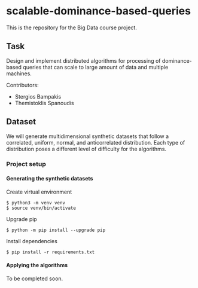 # scalable-dominance-based-queries
This is the repository for the Big Data course project.

## Task
Design and implement distributed algorithms for processing of dominance-based queries that can scale to large amount of data and multiple machines.

Contributors:

* Stergios Bampakis
* Themistoklis Spanoudis


## Dataset
We will generate multidimensional synthetic datasets that follow a correlated, uniform, normal, and anticorrelated distribution. Each type of distribution poses a different level of difficulty for the algorithms.

### Project setup

#### Generating the synthetic datasets
Create virtual environment

```
$ python3 -m venv venv
$ source venv/bin/activate
```

Upgrade pip

```
$ python -m pip install --upgrade pip
```

Install dependencies

```
$ pip install -r requirements.txt
```

#### Applying the algorithms
To be completed soon.
